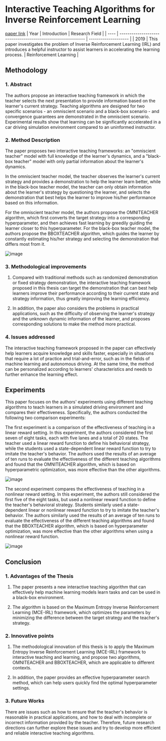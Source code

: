 # Interactive Teaching Algorithms for Inverse Reinforcement Learning
[paper link](https://arxiv.org/pdf/1905.11867) 
| Year | Introduction                                                         | Research Field                 |
| ---- | ------------------------------------------------------------ | -------------------- |
| 2019 | This paper investigates the problem of Inverse Reinforcement Learning (IRL) and introduces a helpful instructor to assist learners in accelerating the learning process.         | Reinforcement Learning          |

## Methodology

### 1. Abstract
   The authors propose an interactive teaching framework in which the teacher selects the next presentation to provide information based on the learner's current strategy. Teaching algorithms are designed for two specific scenarios - an omniscient scenario and a black-box scenario - and convergence guarantees are demonstrated in the omniscient scenario. Experimental results show that learning can be significantly accelerated in a car driving simulation environment compared to an uninformed instructor.
   
### 2. Method Description 
  The paper proposes two interactive teaching frameworks: an "omniscient teacher" model with full knowledge of the learner's dynamics, and a "black-box teacher" model with only partial information about the learner's dynamics. 
  
  In the omniscient teacher model, the teacher observes the learner's current strategy and provides a demonstration to help the learner learn better, while in the black-box teacher model, the teacher can only obtain information about the learner's strategy by questioning the learner, and selects the demonstration that best helps the learner to improve his/her performance based on this information.

For the omniscient teacher model, the authors propose the OMNITEACHER algorithm, which first converts the target strategy into a corresponding hyperparameter, and then achieves fast learning by greedily guiding the learner closer to this hyperparameter. For the black-box teacher model, the authors propose the BBOXTEACHER algorithm, which guides the learner by constantly estimating his/her strategy and selecting the demonstration that differs most from it.

![image](https://github.com/user-attachments/assets/e6eb4f80-af8c-4c31-a2ef-1e6a914a0022)

### 3. Methodological improvements
  1. Compared with traditional methods such as randomized demonstration or fixed strategy demonstration, the interactive teaching framework proposed in this thesis can target the demonstration that can best help learners improve their performance according to their current state and strategy information, thus greatly improving the learning efficiency.

  2. In addition, the paper also considers the problems in practical applications, such as the difficulty of observing the learner's strategy and the unknown dynamic information of the learner, and proposes corresponding solutions to make the method more practical.
     
### 4. Issues addressed 
  The interactive teaching framework proposed in the paper can effectively help learners acquire knowledge and skills faster, especially in situations that require a lot of practice and trial-and-error, such as in the fields of machine learning and autonomous driving. At the same time, the method can be personalized according to learners' characteristics and needs to further enhance the learning effect.

## Experiments
  This paper focuses on the authors' experiments using different teaching algorithms to teach learners in a simulated driving environment and compares their effectiveness. Specifically, the authors conducted the following two comparison experiments:

The first experiment is a comparison of the effectiveness of teaching in a linear reward setting. In this experiment, the authors considered the first seven of eight tasks, each with five lanes and a total of 20 states. The teacher used a linear reward function to define his behavioral strategy, while the students used a state-dependent linear reward function to try to imitate the teacher's behavior. The authors used the results of an average of ten runs to evaluate the effectiveness of the different teaching algorithms and found that the OMNITEACHER algorithm, which is based on hyperparametric optimization, was more effective than the other algorithms.

 ![image](https://github.com/user-attachments/assets/20fb9b4e-9f0d-4d7e-a28d-228fd3956aa9)
 
The second experiment compares the effectiveness of teaching in a nonlinear reward setting. In this experiment, the authors still considered the first five of the eight tasks, but used a nonlinear reward function to define the teacher's behavioral strategy. Students similarly used a state-dependent linear or nonlinear reward function to try to imitate the teacher's behavior. The authors similarly used the results of an average of ten runs to evaluate the effectiveness of the different teaching algorithms and found that the BBOXTEACHER algorithm, which is based on hyperparameter optimization, was more effective than the other algorithms when using a nonlinear reward function.

![image](https://github.com/user-attachments/assets/335036d9-e176-4f36-aa90-8055a00335da)

## Conclusion

### 1. Advantages of the Thesis
  1. The paper presents a new interactive teaching algorithm that can effectively help machine learning models learn tasks and can be used in a black-box environment.
  
  2. The algorithm is based on the Maximum Entropy Inverse Reinforcement Learning (MCE-IRL) framework, which optimizes the parameters by minimizing the difference between the target strategy and the teacher's strategy.
     
### 2. Innovative points
  1. The methodological innovation of this thesis is to apply the Maximum Entropy Inverse Reinforcement Learning (MCE-IRL) framework to interactive teaching and learning, and propose two algorithms, OMNITEACHER and BBOXTEACHER, which are applicable to different contexts.
  
  2. In addition, the paper provides an effective hyperparameter search method, which can help users quickly find the optimal hyperparameter settings.

### 3. Future Works
  There are issues such as how to ensure that the teacher's behavior is reasonable in practical applications, and how to deal with incomplete or incorrect information provided by the teacher. Therefore, future research directions can further explore these issues and try to develop more efficient and reliable interactive teaching algorithms.

